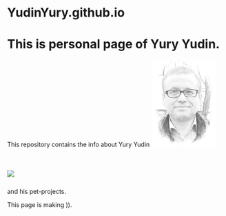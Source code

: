 # YudinYury.github.io
This is personal page of Yury Yudin.
========================

This repository contains the info about  Yury Yudin 
<img src="yudin photo picture.jpg" width="30%">
# <img src="img/tinyes6-iso.png" width="30%">
and his pet-projects.

This page is making )).
